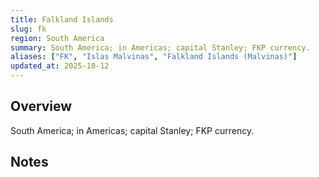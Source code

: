 ```yaml
---
title: Falkland Islands
slug: fk
region: South America
summary: South America; in Americas; capital Stanley; FKP currency.
aliases: ["FK", "Islas Malvinas", "Falkland Islands (Malvinas)"]
updated_at: 2025-10-12
---
```


## Overview

South America; in Americas; capital Stanley; FKP currency.

## Notes

<!-- Add your first note below -->
